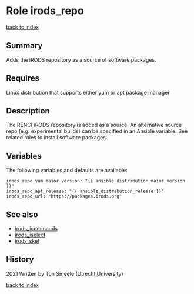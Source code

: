 # Role irods_repo
[back to index](../index.md#Roles)

## Summary
Adds the iRODS repository as a source of software packages. 

## Requires
Linux distribution that supports either yum or apt package manager

## Description
The RENCI iRODS repository is added as a source. An alternative
source repo (e.g. experimental builds) can be specified in an Ansible variable.
See related roles to install software packages.

## Variables
The following variables and defaults are available:
<!-- {% raw %} -->
```
irods_repo_yum_major_version: "{{ ansible_distribution_major_version }}"
irods_repo_apt_release: "{{ ansible_distribution_release }}"
irods_repo_url: "https://packages.irods.org"
```
<!-- {% endraw %} -->

## See also
- [irods_icommands](./irods_icommands.md)  
- [irods_iselect](./irods_iselect.md)  
- [irods_skel](./irods_skel.md)

## History
2021 Written by Ton Smeele (Utrecht University)


[back to index](../index.md#Roles)
